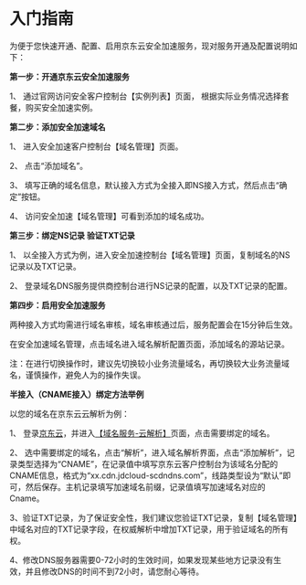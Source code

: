 # 入门指南

 为便于您快速开通、配置、启用京东云安全加速服务，现对服务开通及配置说明如下：

   **第一步：开通京东云安全加速服务**


  1、 通过官网访问安全客户控制台【实例列表】页面，
    根据实际业务情况选择套餐，购买安全加速实例。

   **第二步：添加安全加速域名**

  1、 进入安全加速客户控制台【域名管理】页面。

  2、 点击“添加域名”。

  3、 填写正确的域名信息，默认接入方式为全接入即NS接入方式，然后点击“确定”按钮。

  4、 访问安全加速【域名管理】可看到添加的域名成功。


  **第三步：绑定NS记录 验证TXT记录**

  1、 以全接入方式为例，进入安全加速控制台【域名管理】页面，复制域名的NS记录以及TXT记录。

  2、 登录域名DNS服务提供商控制台进行NS记录的配置，以及TXT记录的配置。

  **第四步：启用安全加速服务**

  两种接入方式均需进行域名审核，域名审核通过后，服务配置会在15分钟后生效。

  在安全加速域名管理，点击域名进入域名解析配置页面，添加域名的源站记录。

  注：在进行切换操作时，建议先切换较小业务流量域名，再切换较大业务流量域名，谨慎操作，避免人为的操作失误。

 
  **半接入（CNAME接入）绑定方法举例**

  以您的域名在京东云云解析为例：

  1、 登录[京东云](https://www.jdcloud.com/index)，并进入[【域名服务-云解析】](https://dns-console.jdcloud.com/list)页面，点击需要绑定的域名。


  2、 选中需要绑定的域名，点击“解析”，进入域名解析界面，点击“添加解析”，记录类型选择为“CNAME”，在记录值中填写京东云客户控制台为该域名分配的CNAME信息，格式为“xx.cdn.jdcloud-scdndns.com”，线路类型设为“默认”即可，然后保存。主机记录填写加速域名前缀，记录值填写加速域名对应的Cname。

  3、验证TXT记录，为了保证安全性，我们建议您验证TXT记录，复制【域名管理】中域名对应的TXT记录字段，在权威解析中增加TXT记录，用于验证域名的所有权。

  4、修改DNS服务器需要0-72小时的生效时间，如果发现某些地方记录没有生效，并且修改DNS的时间不到72小时，请您耐心等待。
